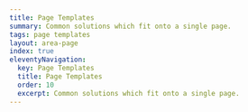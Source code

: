 ```yaml
---
title: Page Templates
summary: Common solutions which fit onto a single page.
tags: page templates
layout: area-page
index: true
eleventyNavigation:
  key: Page Templates
  title: Page Templates
  order: 10
  excerpt: Common solutions which fit onto a single page.
---
```

